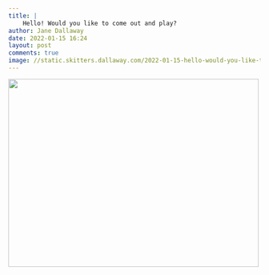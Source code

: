 ```yaml
---
title: |
    Hello! Would you like to come out and play?
author: Jane Dallaway
date: 2022-01-15 16:24
layout: post
comments: true
image: //static.skitters.dallaway.com/2022-01-15-hello-would-you-like-to-come-out-and-play-fullsize-0.jpeg
---
```


<a href="//static.skitters.dallaway.com/2022-01-15-hello-would-you-like-to-come-out-and-play-fullsize-0.jpeg"><img src="//static.skitters.dallaway.com/2022-01-15-hello-would-you-like-to-come-out-and-play-thumb-0.jpeg" width="500" height="375"></a>



